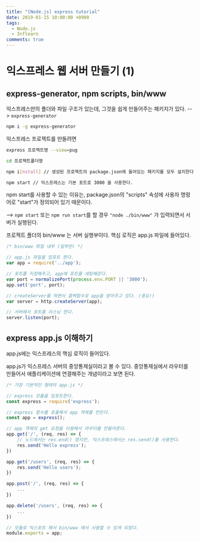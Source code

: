 ```yaml
---
title: "[Node.js] express tutorial"
date: 2019-01-15 10:00:00 +0900
tags:
  - Node.js
  - Inflearn
comments: true
---
```


# 익스프레스 웹 서버 만들기 (1)

## express-generator, npm scripts, bin/www

익스프레스만의 폴더와 파일 구조가 있는데, 그것을 쉽게 만들어주는 패키지가 있다. --> `express-generator`

```bash
npm i -g express-generator
```

익스프레스 프로젝트를 만들려면

```bash
express 프로젝트명 --view=pug

cd 프로젝트폴더명

npm i[nstall] // 생성된 프로젝트의 package.json에 들어있는 패키지를 모두 설치한다.

npm start // 익스프레스는 기본 포트로 3000 을 사용한다.
```

npm start를 사용할 수 있는 이유는, package.json의 "scripts" 속성에 사용자 명령어로 "start"가 정의되어 있기 때문이다. 

--> `npm start` 또는 `npm run start`를 할 경우 `"node ./bin/www"` 가 입력되면서 서버가 실행된다.

프로젝트 폴더의 bin/www 는 서버 실행부이다. 핵심 로직은 app.js 파일에 들어있다.

```js
/* bin/www 파일 내부 (일부만) */

// app.js 파일을 임포트 한다.
var app = require('../app');

// 포트를 지정해주고, app에 포트를 세팅해준다.
var port = normalizePort(process.env.PORT || '3000');
app.set('port', port);

// createServer를 하면서 콜백함수로 app을 받아주고 있다. (중요!)
var server = http.createServer(app);

// 서버에서 포트를 리스닝 한다.
server.listen(port);
```



## express app.js 이해하기

app.js에는 익스프레스의 핵심 로직이 들어있다.

app.js가  익스프레스 서버의 중앙통제실이라고 볼 수 있다. 중앙통제실에서 라우터를 만들어서 애플리케이션에 연결해주는 개념이라고 보면 된다.

```js
/* 가장 기본적인 형태의 app.js */

// express 모듈을 임포트한다.
const express = require('express');

// express 함수를 호출해서 app 객체를 만든다.
const app = express();

// app 객체의 get 요청을 이용해서 라우터를 만들어준다.
app.get('/', (req, res) => {
    // 노드에서는 res.end() 였지만, 익스프레스에서는 res.send()를 사용한다.
    res.send('Hello express');
})

app.get('/users', (req, res) => {
    res.send('Hello users');
})

app.post('/', (req, res) => {
    ...
})

app.delete('/users', (req, res) => {
    ...
})

// 모듈로 익스포트 해서 bin/www 에서 사용할 수 있게 되었다.
module.exports = app;
```